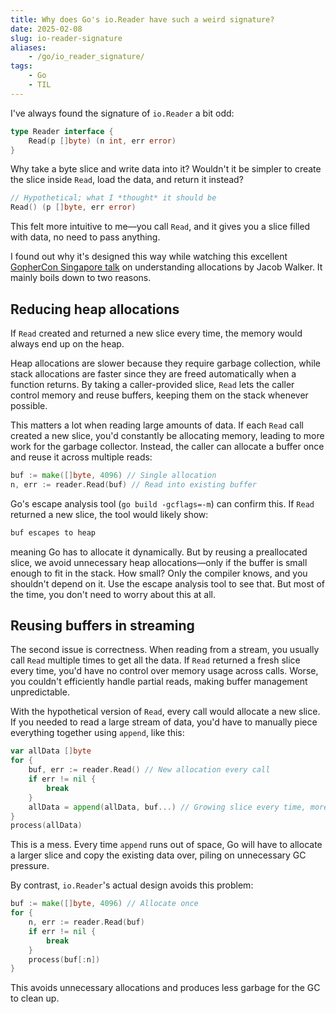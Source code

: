 ```yaml
---
title: Why does Go's io.Reader have such a weird signature?
date: 2025-02-08
slug: io-reader-signature
aliases:
    - /go/io_reader_signature/
tags:
    - Go
    - TIL
---
```


I've always found the signature of `io.Reader` a bit odd:

```go
type Reader interface {
    Read(p []byte) (n int, err error)
}
```

Why take a byte slice and write data into it? Wouldn't it be simpler to create the slice
inside `Read`, load the data, and return it instead?

```go
// Hypothetical; what I *thought* it should be
Read() (p []byte, err error)
```

This felt more intuitive to me—you call `Read`, and it gives you a slice filled with data,
no need to pass anything.

I found out why it's designed this way while watching this excellent [GopherCon Singapore
talk] on understanding allocations by Jacob Walker. It mainly boils down to two reasons.

## Reducing heap allocations

If `Read` created and returned a new slice every time, the memory would always end up on the
heap.

Heap allocations are slower because they require garbage collection, while stack allocations
are faster since they are freed automatically when a function returns. By taking a
caller-provided slice, `Read` lets the caller control memory and reuse buffers, keeping them
on the stack whenever possible.

This matters a lot when reading large amounts of data. If each `Read` call created a new
slice, you'd constantly be allocating memory, leading to more work for the garbage
collector. Instead, the caller can allocate a buffer once and reuse it across multiple
reads:

```go
buf := make([]byte, 4096) // Single allocation
n, err := reader.Read(buf) // Read into existing buffer
```

Go's escape analysis tool (`go build -gcflags=-m`) can confirm this. If `Read` returned a
new slice, the tool would likely show:

```txt
buf escapes to heap
```

meaning Go has to allocate it dynamically. But by reusing a preallocated slice, we avoid
unnecessary heap allocations—only if the buffer is small enough to fit in the stack. How
small? Only the compiler knows, and you shouldn't depend on it. Use the escape analysis tool
to see that. But most of the time, you don't need to worry about this at all.

## Reusing buffers in streaming

The second issue is correctness. When reading from a stream, you usually call `Read`
multiple times to get all the data. If `Read` returned a fresh slice every time, you'd have
no control over memory usage across calls. Worse, you couldn't efficiently handle partial
reads, making buffer management unpredictable.

With the hypothetical version of `Read`, every call would allocate a new slice. If you
needed to read a large stream of data, you'd have to manually piece everything together
using `append`, like this:

```go
var allData []byte
for {
    buf, err := reader.Read() // New allocation every call
    if err != nil {
        break
    }
    allData = append(allData, buf...) // Growing slice every time, more allocation
}
process(allData)
```

This is a mess. Every time `append` runs out of space, Go will have to allocate a larger
slice and copy the existing data over, piling on unnecessary GC pressure.

By contrast, `io.Reader`'s actual design avoids this problem:

```go
buf := make([]byte, 4096) // Allocate once
for {
    n, err := reader.Read(buf)
    if err != nil {
        break
    }
    process(buf[:n])
}
```

This avoids unnecessary allocations and produces less garbage for the GC to clean up.

<!-- Resources -->
<!-- prettier-ignore-start -->

<!-- understanding allocations: the stack and the heap - gophercon sg 2019 -->
[gophercon singapore talk]:
    https://www.youtube.com/watch?v=ZMZpH4yT7M0

<!-- prettier-ignore-end -->
